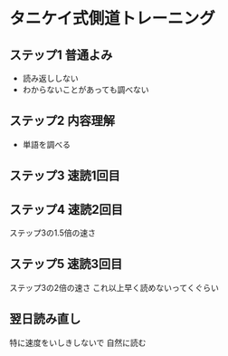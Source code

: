 # タニケイ式側道トレーニング

## ステップ1 普通よみ
- 読み返ししない
- わからないことがあっても調べない
## ステップ2 内容理解
- 単語を調べる
## ステップ3 速読1回目
## ステップ4 速読2回目
ステップ3の1.5倍の速さ
## ステップ5 速読3回目
ステップ3の2倍の速さ
これ以上早く読めないってくぐらい
## 翌日読み直し
特に速度をいしきしないで
自然に読む